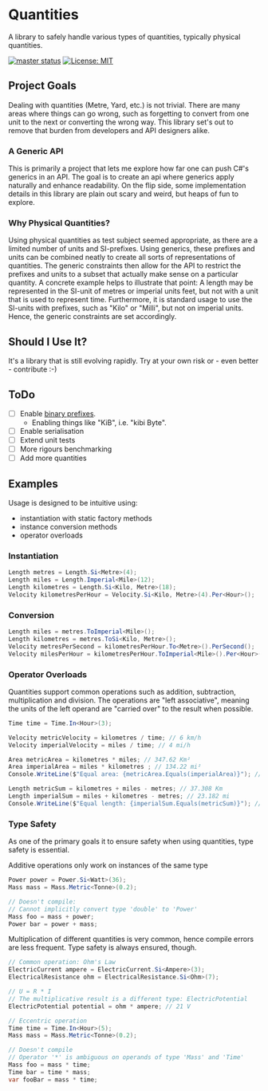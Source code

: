 # Quantities
A library to safely handle various types of quantities, typically physical quantities.

[![master status](https://github.com/atmoos/Quantities/actions/workflows/dotnet.yml/badge.svg)](https://github.com/atmoos/Quantities/actions/workflows/dotnet.yml)
[![License: MIT](https://img.shields.io/badge/License-MIT-yellow.svg)](https://opensource.org/licenses/MIT)

## Project Goals
Dealing with quantities (Metre, Yard, etc.) is not trivial. There are many areas where things can go wrong, such as forgetting to convert from one unit to the next or converting the wrong way.
This library set's out to remove that burden from developers and API designers alike.

### A Generic API 
This is primarily a project that lets me explore how far one can push C#'s generics in an API. The goal is to create an api where generics apply naturally and enhance readability.
On the flip side, some implementation details in this library are plain out scary and weird, but heaps of fun to explore.

### Why Physical Quantities?
Using physical quantities as test subject seemed appropriate, as there are a limited number of units and SI-prefixes. Using generics, these prefixes and units can be combined neatly to create all sorts of representations of quantities. The generic constraints then allow for the API to restrict the prefixes and units to a subset that actually make sense on a particular quantity.
A concrete example helps to illustrate that point: A length may be represented in the SI-unit of metres or imperial units feet, but not with a unit that is used to represent time. Furthermore, it is standard usage to use the SI-units with prefixes, such as "Kilo" or "Milli", but not on imperial units. Hence, the generic constraints are set accordingly.

## Should I Use It?
It's a library that is still evolving rapidly. Try at your own risk or - even better - contribute :-)

## ToDo
- [ ] Enable [binary prefixes](https://en.wikipedia.org/wiki/Binary_prefix).
  - Enabling things like "KiB", i.e. "kibi Byte".
- [ ] Enable serialisation
- [ ] Extend unit tests
- [ ] More rigours benchmarking
- [ ] Add more quantities

## Examples
Usage is designed to be intuitive using:
- instantiation with static factory methods
- instance conversion methods
- operator overloads

### Instantiation

```csharp
Length metres = Length.Si<Metre>(4);
Length miles = Length.Imperial<Mile>(12);
Length kilometres = Length.Si<Kilo, Metre>(18);
Velocity kilometresPerHour = Velocity.Si<Kilo, Metre>(4).Per<Hour>();
```

### Conversion
```csharp
Length miles = metres.ToImperial<Mile>();
Length kilometres = metres.ToSi<Kilo, Metre>();
Velocity metresPerSecond = kilometresPerHour.To<Metre>().PerSecond();
Velocity milesPerHour = kilometresPerHour.ToImperial<Mile>().Per<Hour>();
```

### Operator Overloads
Quantities support common operations such as addition, subtraction, multiplication and division. The operations are "left associative", meaning the units of the left operand are "carried over" to the result when possible.
```csharp
Time time = Time.In<Hour>(3);

Velocity metricVelocity = kilometres / time; // 6 km/h
Velocity imperialVelocity = miles / time; // 4 mi/h

Area metricArea = kilometres * miles; // 347.62 Km²
Area imperialArea = miles * kilometres ; // 134.22 mi²
Console.WriteLine($"Equal area: {metricArea.Equals(imperialArea)}"); // Equal area: true

Length metricSum = kilometres + miles - metres; // 37.308 Km
Length imperialSum = miles + kilometres - metres; // 23.182 mi
Console.WriteLine($"Equal length: {imperialSum.Equals(metricSum)}"); // Equal length: true
```

### Type Safety
As one of the primary goals it to ensure safety when using quantities, type safety is essential.

Additive operations only work on instances of the same type
```csharp
Power power = Power.Si<Watt>(36);
Mass mass = Mass.Metric<Tonne>(0.2);

// Doesn't compile:
// Cannot implicitly convert type 'double' to 'Power'
Mass foo = mass + power;
Power bar = power + mass;
```

Multiplication of different quantities is very common, hence compile errors are less frequent. Type safety is always ensured, though.
```csharp
// Common operation: Ohm's Law
ElectricCurrent ampere = ElectricCurrent.Si<Ampere>(3);
ElectricalResistance ohm = ElectricalResistance.Si<Ohm>(7);

// U = R * I
// The multiplicative result is a different type: ElectricPotential
ElectricPotential potential = ohm * ampere; // 21 V

// Eccentric operation
Time time = Time.In<Hour>(5);
Mass mass = Mass.Metric<Tonne>(0.2);

// Doesn't compile
// Operator '*' is ambiguous on operands of type 'Mass' and 'Time'
Mass foo = mass * time;
Time bar = time * mass;
var fooBar = mass * time;
```

